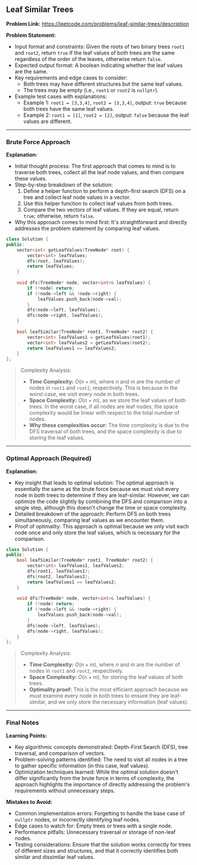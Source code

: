 ## Leaf Similar Trees

**Problem Link:** https://leetcode.com/problems/leaf-similar-trees/description

**Problem Statement:**
- Input format and constraints: Given the roots of two binary trees `root1` and `root2`, return `true` if the leaf values of both trees are the same regardless of the order of the leaves, otherwise return `false`.
- Expected output format: A boolean indicating whether the leaf values are the same.
- Key requirements and edge cases to consider: 
  - Both trees may have different structures but the same leaf values.
  - The trees may be empty (i.e., `root1` or `root2` is `nullptr`).
- Example test cases with explanations:
  - Example 1: `root1 = [3,3,4]`, `root2 = [3,3,4]`, output: `true` because both trees have the same leaf values.
  - Example 2: `root1 = [1]`, `root2 = [2]`, output: `false` because the leaf values are different.

---

### Brute Force Approach

**Explanation:**
- Initial thought process: The first approach that comes to mind is to traverse both trees, collect all the leaf node values, and then compare these values.
- Step-by-step breakdown of the solution:
  1. Define a helper function to perform a depth-first search (DFS) on a tree and collect leaf node values in a vector.
  2. Use this helper function to collect leaf values from both trees.
  3. Compare the two vectors of leaf values. If they are equal, return `true`; otherwise, return `false`.
- Why this approach comes to mind first: It's straightforward and directly addresses the problem statement by comparing leaf values.

```cpp
class Solution {
public:
    vector<int> getLeafValues(TreeNode* root) {
        vector<int> leafValues;
        dfs(root, leafValues);
        return leafValues;
    }
    
    void dfs(TreeNode* node, vector<int>& leafValues) {
        if (!node) return;
        if (!node->left && !node->right) {
            leafValues.push_back(node->val);
        }
        dfs(node->left, leafValues);
        dfs(node->right, leafValues);
    }
    
    bool leafSimilar(TreeNode* root1, TreeNode* root2) {
        vector<int> leafValues1 = getLeafValues(root1);
        vector<int> leafValues2 = getLeafValues(root2);
        return leafValues1 == leafValues2;
    }
};
```

> Complexity Analysis:
> - **Time Complexity:** $O(n + m)$, where $n$ and $m$ are the number of nodes in `root1` and `root2`, respectively. This is because in the worst case, we visit every node in both trees.
> - **Space Complexity:** $O(n + m)$, as we store the leaf values of both trees. In the worst case, if all nodes are leaf nodes, the space complexity would be linear with respect to the total number of nodes.
> - **Why these complexities occur:** The time complexity is due to the DFS traversal of both trees, and the space complexity is due to storing the leaf values.

---

### Optimal Approach (Required)

**Explanation:**
- Key insight that leads to optimal solution: The optimal approach is essentially the same as the brute force because we must visit every node in both trees to determine if they are leaf-similar. However, we can optimize the code slightly by combining the DFS and comparison into a single step, although this doesn't change the time or space complexity.
- Detailed breakdown of the approach: Perform DFS on both trees simultaneously, comparing leaf values as we encounter them.
- Proof of optimality: This approach is optimal because we only visit each node once and only store the leaf values, which is necessary for the comparison.

```cpp
class Solution {
public:
    bool leafSimilar(TreeNode* root1, TreeNode* root2) {
        vector<int> leafValues1, leafValues2;
        dfs(root1, leafValues1);
        dfs(root2, leafValues2);
        return leafValues1 == leafValues2;
    }
    
    void dfs(TreeNode* node, vector<int>& leafValues) {
        if (!node) return;
        if (!node->left && !node->right) {
            leafValues.push_back(node->val);
        }
        dfs(node->left, leafValues);
        dfs(node->right, leafValues);
    }
};
```

> Complexity Analysis:
> - **Time Complexity:** $O(n + m)$, where $n$ and $m$ are the number of nodes in `root1` and `root2`, respectively.
> - **Space Complexity:** $O(n + m)$, for storing the leaf values of both trees.
> - **Optimality proof:** This is the most efficient approach because we must examine every node in both trees to ensure they are leaf-similar, and we only store the necessary information (leaf values).

---

### Final Notes

**Learning Points:**
- Key algorithmic concepts demonstrated: Depth-First Search (DFS), tree traversal, and comparison of vectors.
- Problem-solving patterns identified: The need to visit all nodes in a tree to gather specific information (in this case, leaf values).
- Optimization techniques learned: While the optimal solution doesn't differ significantly from the brute force in terms of complexity, the approach highlights the importance of directly addressing the problem's requirements without unnecessary steps.

**Mistakes to Avoid:**
- Common implementation errors: Forgetting to handle the base case of `nullptr` nodes, or incorrectly identifying leaf nodes.
- Edge cases to watch for: Empty trees or trees with a single node.
- Performance pitfalls: Unnecessary traversal or storage of non-leaf nodes.
- Testing considerations: Ensure that the solution works correctly for trees of different sizes and structures, and that it correctly identifies both similar and dissimilar leaf values.